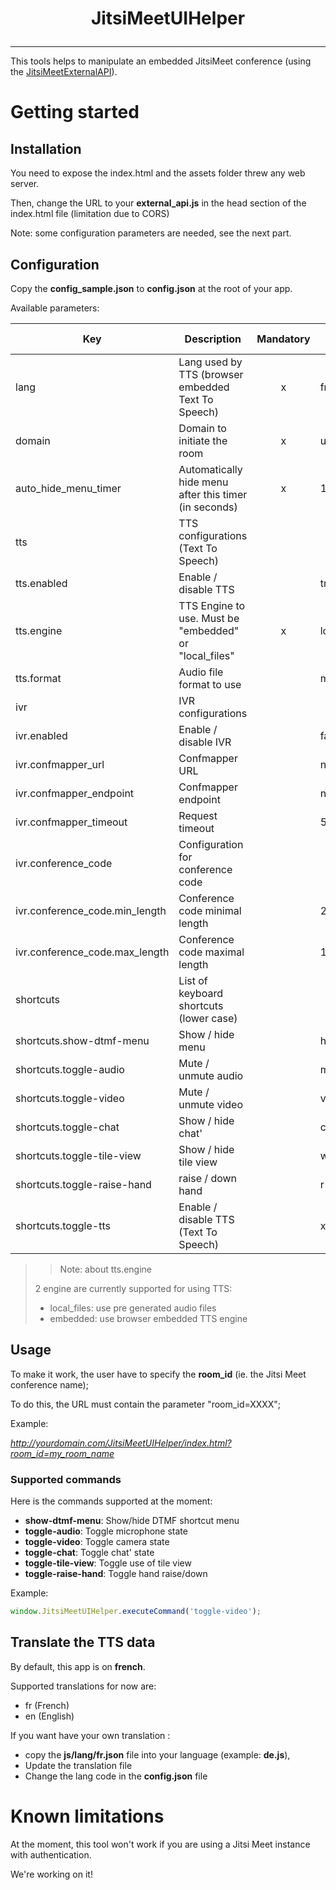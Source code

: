 # <p align="center">JitsiMeetUIHelper</p>

<hr />

This tools helps to manipulate an embedded JitsiMeet conference (using the [JitsiMeetExternalAPI](https://jitsi.github.io/handbook/docs/dev-guide/dev-guide-iframe/)).


# Getting started

## Installation

You need to expose the index.html and the assets folder threw any web server.

Then, change the URL to your **external_api.js** in the head section of the index.html file (limitation due to CORS)

Note: some configuration parameters are needed, see the next part.

## Configuration

Copy the **config_sample.json** to **config.json** at the root of your app.

Available parameters:

| Key                            | Description                                            | Mandatory | Default value |
|--------------------------------|--------------------------------------------------------|:---------:|---------------|
| lang                           | Lang used by TTS (browser embedded Text To Speech)     |     x     | fr            |
| domain                         | Domain to initiate the room                            |     x     | undefined     |
| auto_hide_menu_timer           | Automatically hide menu after this timer (in seconds)  |     x     | 10            |
| tts                            | TTS configurations (Text To Speech)                    |           |               |
| tts.enabled                    | Enable / disable TTS                                   |           | true          |
| tts.engine                     | TTS Engine to use. Must be "embedded" or "local_files" |     x     | local_files   |
| tts.format                     | Audio file format to use                               |           | mp3           |
| ivr                            | IVR configurations                                     |           |               |
| ivr.enabled                    | Enable / disable IVR                                   |           | false         |
| ivr.confmapper_url             | Confmapper URL                                         |           | null          |
| ivr.confmapper_endpoint        | Confmapper endpoint                                    |           | null          |
| ivr.confmapper_timeout         | Request timeout                                        |           | 5000          |
| ivr.conference_code            | Configuration for conference code                      |           |               |
| ivr.conference_code.min_length | Conference code minimal length                         |           | 2             |
| ivr.conference_code.max_length | Conference code maximal length                         |           | 10            |
| shortcuts                      | List of keyboard shortcuts (lower case)                |           |               |
| shortcuts.show-dtmf-menu       | Show / hide menu                                       |           | h             |
| shortcuts.toggle-audio         | Mute / unmute audio                                    |           | m             |
| shortcuts.toggle-video         | Mute / unmute video                                    |           | v             |
| shortcuts.toggle-chat          | Show / hide chat'                                      |           | c             |
| shortcuts.toggle-tile-view     | Show / hide tile view                                  |           | w             |
| shortcuts.toggle-raise-hand    | raise / down hand                                      |           | r             |
| shortcuts.toggle-tts           | Enable / disable TTS (Text To Speech)                  |           | x             |

>> Note: about tts.engine
> 
> 2 engine are currently supported for using TTS:
> * local_files: use pre generated audio files 
> * embedded: use browser embedded TTS engine 

## Usage

To make it work, the user have to specify the **room_id** (ie. the Jitsi Meet conference name);

To do this, the URL must contain the parameter "room_id=XXXX";

Example: 

*http://yourdomain.com/JitsiMeetUIHelper/index.html?room_id=my_room_name*

### Supported commands

Here is the commands supported at the moment:
* **show-dtmf-menu**: Show/hide DTMF shortcut menu
* **toggle-audio**: Toggle microphone state
* **toggle-video**: Toggle camera state
* **toggle-chat**: Toggle chat' state
* **toggle-tile-view**: Toggle use of tile view
* **toggle-raise-hand**: Toggle hand raise/down


Example:
```javascript
window.JitsiMeetUIHelper.executeCommand('toggle-video');
```




## Translate the TTS data

By default, this app is on **french**.

Supported translations for now are:
* fr (French)
* en (English)

If you want have your own translation :
 * copy the **js/lang/fr.json** file into your language (example: **de.js**),
 * Update the translation file
 * Change the lang code in the **config.json** file

# Known limitations

At the moment, this tool won't work if you are using a Jitsi Meet instance with authentication.

We're working on it!